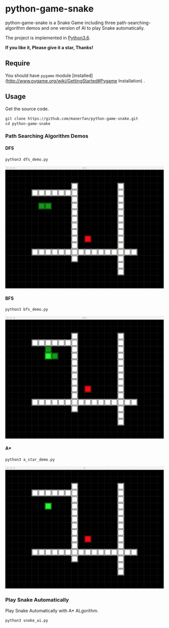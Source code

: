 # python-game-snake

python-game-snake is a Snake Game including three path-searching-algorithm demos and one version of AI to play Snake automatically.

The project is implemented in [Python3.6](https://www.python.org/downloads/).

**If you like it, Please give it a star, Thanks!**



## Require

You should have `pygame` module [installed](http://www.pygame.org/wiki/GettingStarted#Pygame Installation) .



## Usage

Get the source code.

```shell
git clone https://github.com/manerfan/python-game-snake.git
cd python-game-snake
```



### Path Searching Algorithm Demos

#### DFS

```shell
python3 dfs_demo.py
```

![DFS](images/DFS.gif)



#### BFS

```shell
python3 bfs_demo.py
```

![BFS](images/BFS.gif)



#### A*

```shell
python3 a_star_demo.py
```

![A*](images/A_.gif)



### Play Snake Automatically

Play Snake Automatically with A* ALgorithm.

```shell
python3 snake_ai.py
```



